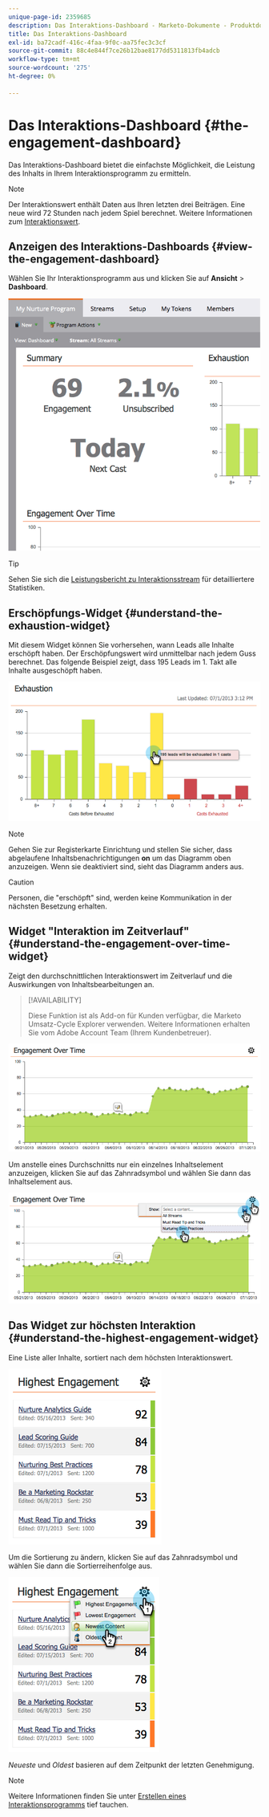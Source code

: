 ```yaml
---
unique-page-id: 2359685
description: Das Interaktions-Dashboard - Marketo-Dokumente - Produktdokumentation
title: Das Interaktions-Dashboard
exl-id: ba72cadf-416c-4faa-9f0c-aa75fec3c3cf
source-git-commit: 88c4e844f7ce26b12bae8177dd5311813fb4adcb
workflow-type: tm+mt
source-wordcount: '275'
ht-degree: 0%

---
```


# Das Interaktions-Dashboard {#the-engagement-dashboard}

Das Interaktions-Dashboard bietet die einfachste Möglichkeit, die Leistung des Inhalts in Ihrem Interaktionsprogramm zu ermitteln.

>[!NOTE]
>
>Der Interaktionswert enthält Daten aus Ihren letzten drei Beiträgen. Eine neue wird 72 Stunden nach jedem Spiel berechnet. Weitere Informationen zum [Interaktionswert](/help/marketo/product-docs/email-marketing/drip-nurturing/reports-and-notifications/understanding-the-engagement-score.md).

## Anzeigen des Interaktions-Dashboards {#view-the-engagement-dashboard}

Wählen Sie Ihr Interaktionsprogramm aus und klicken Sie auf **Ansicht** > **Dashboard**.

![](assets/image2014-9-15-16-3a42-3a41.png)

>[!TIP]
>
>Sehen Sie sich die [Leistungsbericht zu Interaktionsstream](/help/marketo/product-docs/email-marketing/drip-nurturing/reports-and-notifications/engagement-stream-performance-report.md) für detailliertere Statistiken.

## Erschöpfungs-Widget {#understand-the-exhaustion-widget}

Mit diesem Widget können Sie vorhersehen, wann Leads alle Inhalte erschöpft haben. Der Erschöpfungswert wird unmittelbar nach jedem Guss berechnet. Das folgende Beispiel zeigt, dass 195 Leads im 1. Takt alle Inhalte ausgeschöpft haben.

![](assets/image2014-9-15-16-3a45-3a10.png)

>[!NOTE]
>
>Gehen Sie zur Registerkarte Einrichtung und stellen Sie sicher, dass abgelaufene Inhaltsbenachrichtigungen **on** um das Diagramm oben anzuzeigen. Wenn sie deaktiviert sind, sieht das Diagramm anders aus.

>[!CAUTION]
>
>Personen, die &quot;erschöpft&quot; sind, werden keine Kommunikation in der nächsten Besetzung erhalten.

## Widget &quot;Interaktion im Zeitverlauf&quot; {#understand-the-engagement-over-time-widget}

Zeigt den durchschnittlichen Interaktionswert im Zeitverlauf und die Auswirkungen von Inhaltsbearbeitungen an.

>[!AVAILABILITY]
>
>Diese Funktion ist als Add-on für Kunden verfügbar, die Marketo Umsatz-Cycle Explorer verwenden. Weitere Informationen erhalten Sie vom Adobe Account Team (Ihrem Kundenbetreuer).

![](assets/image2014-9-15-16-3a45-3a50.png)

Um anstelle eines Durchschnitts nur ein einzelnes Inhaltselement anzuzeigen, klicken Sie auf das Zahnradsymbol und wählen Sie dann das Inhaltselement aus.

![](assets/image2014-9-15-16-3a46-3a45.png)

## Das Widget zur höchsten Interaktion {#understand-the-highest-engagement-widget}

Eine Liste aller Inhalte, sortiert nach dem höchsten Interaktionswert.

![](assets/image2014-9-15-16-3a46-3a54.png)

Um die Sortierung zu ändern, klicken Sie auf das Zahnradsymbol und wählen Sie dann die Sortierreihenfolge aus.

![](assets/image2014-9-15-16-3a46-3a58.png)

_Neueste_ und _Oldest_ basieren auf dem Zeitpunkt der letzten Genehmigung.

>[!NOTE]
>
>Weitere Informationen finden Sie unter [Erstellen eines Interaktionsprogramms](/help/marketo/product-docs/email-marketing/drip-nurturing/creating-an-engagement-program/create-an-engagement-program.md) tief tauchen.
